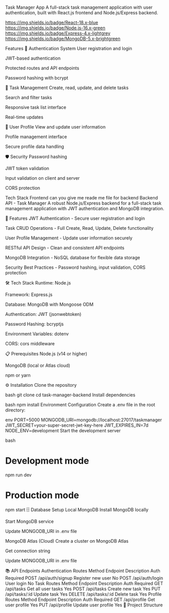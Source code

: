 Task Manager App
A full-stack task management application with user authentication, built with React.js frontend and Node.js/Express backend.

https://img.shields.io/badge/React-18.x-blue https://img.shields.io/badge/Node.js-16.x-green https://img.shields.io/badge/Express-4.x-lightgrey https://img.shields.io/badge/MongoDB-5.x-brightgreen

Features
🔐 Authentication System
User registration and login

JWT-based authentication

Protected routes and API endpoints

Password hashing with bcrypt

📝 Task Management
Create, read, update, and delete tasks

Search and filter tasks

Responsive task list interface

Real-time updates

👤 User Profile
View and update user information

Profile management interface

Secure profile data handling

🛡️ Security
Password hashing

JWT token validation

Input validation on client and server

CORS protection

Tech Stack
Frontend
can you give me reade me file for backend
Backend API - Task Manager
A robust Node.js/Express backend for a full-stack task management application with JWT authentication and MongoDB integration.

🚀 Features
JWT Authentication - Secure user registration and login

Task CRUD Operations - Full Create, Read, Update, Delete functionality

User Profile Management - Update user information securely

RESTful API Design - Clean and consistent API endpoints

MongoDB Integration - NoSQL database for flexible data storage

Security Best Practices - Password hashing, input validation, CORS protection

🛠️ Tech Stack
Runtime: Node.js

Framework: Express.js

Database: MongoDB with Mongoose ODM

Authentication: JWT (jsonwebtoken)

Password Hashing: bcryptjs

Environment Variables: dotenv

CORS: cors middleware

📋 Prerequisites
Node.js (v14 or higher)

MongoDB (local or Atlas cloud)

npm or yarn

⚙️ Installation
Clone the repository

bash
git clone <your-repo-url>
cd task-manager-backend
Install dependencies

bash
npm install
Environment Configuration
Create a .env file in the root directory:

env
PORT=5000
MONGODB_URI=mongodb://localhost:27017/taskmanager
JWT_SECRET=your-super-secret-jwt-key-here
JWT_EXPIRES_IN=7d
NODE_ENV=development
Start the development server

bash
# Development mode
npm run dev

# Production mode
npm start
🗄️ Database Setup
Local MongoDB
Install MongoDB locally

Start MongoDB service

Update MONGODB_URI in .env file

MongoDB Atlas (Cloud)
Create a cluster on MongoDB Atlas

Get connection string

Update MONGODB_URI in .env file

📚 API Endpoints
Authentication Routes
Method	Endpoint	Description	Auth Required
POST	/api/auth/signup	Register new user	No
POST	/api/auth/login	User login	No
Task Routes
Method	Endpoint	Description	Auth Required
GET	/api/tasks	Get all user tasks	Yes
POST	/api/tasks	Create new task	Yes
PUT	/api/tasks/:id	Update task	Yes
DELETE	/api/tasks/:id	Delete task	Yes
Profile Routes
Method	Endpoint	Description	Auth Required
GET	/api/profile	Get user profile	Yes
PUT	/api/profile	Update user profile	Yes
🔧 Project Structure
